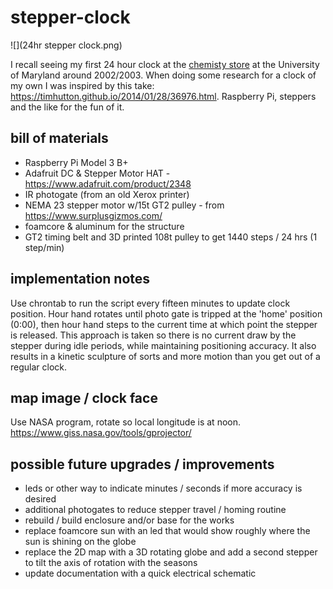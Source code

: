 # stepper-clock

![](24hr stepper clock.png)

I recall seeing my first 24 hour clock at the [chemisty store](http://www.chem.umd.edu/resources/operationsandsafety/chemstores) at the University of Maryland around 2002/2003. When doing some research for a clock of my own I was inspired by this take: https://timhutton.github.io/2014/01/28/36976.html. Raspberry Pi, steppers and the like for the fun of it.

## bill of materials
- Raspberry Pi Model 3 B+
- Adafruit DC & Stepper Motor HAT - https://www.adafruit.com/product/2348
- IR photogate (from an old Xerox printer)
- NEMA 23 stepper motor w/15t GT2 pulley - from https://www.surplusgizmos.com/
- foamcore & aluminum for the structure
- GT2 timing belt and 3D printed 108t pulley to get 1440 steps / 24 hrs (1 step/min)

## implementation notes
Use chrontab to run the script every fifteen minutes to update clock position. Hour hand rotates until photo gate is tripped at the 'home' position (0:00), then hour hand steps to the current time at which point the stepper is released. This approach is taken so there is no current draw by the stepper during idle periods, while maintaining positioning accuracy. It also results in a kinetic sculpture of sorts and more motion than you get out of a regular clock.

## map image / clock face
Use NASA program, rotate so local longitude is at noon.
https://www.giss.nasa.gov/tools/gprojector/

## possible future upgrades / improvements
- leds or other way to indicate minutes / seconds if more accuracy is desired
- additional photogates to reduce stepper travel / homing routine
- rebuild / build enclosure and/or base for the works
- replace foamcore sun with an led that would show roughly where the sun is shining on the globe
- replace the 2D map with a 3D rotating globe and add a second stepper to tilt the axis of rotation with the seasons 
- update documentation with a quick electrical schematic
